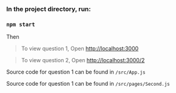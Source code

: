 ### In the project directory, run:
### `npm start`
Then
> To view question 1, Open [http://localhost:3000](http://localhost:3000)

> To view question 2, Open [http://localhost:3000/2](http://localhost:3000/2)

Source code for question 1 can be found in
`/src/App.js`

Source code for question 1 can be found in
`/src/pages/Second.js`
